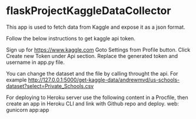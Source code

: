 # flaskProjectKaggleDataCollector

This app is used to fetch data from Kaggle and expose it as a json format.

Follow the below instructions to get kaggle api token.

Sign up for https://www.kaggle.com
Goto Settings from Profile button.
Click Create new Token under Api section.
Replace the generated token and username in app.py file.

You can change the dataset and the file by calling throught the api. For example http://127.0.0.1:5000/get-kaggle-data/andrewmvd/us-schools-dataset?select=Private_Schools.csv

For deploying to Heroku server use the following content in a Procfile, then create an app in Heroku CLI and link with Github repo and deploy.
web: gunicorn app:app
